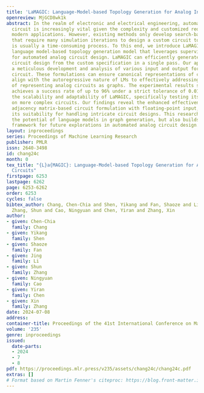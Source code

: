 ```yaml
---
title: 'LaMAGIC: Language-Model-based Topology Generation for Analog Integrated Circuits'
openreview: MjGCD8wk1k
abstract: In the realm of electronic and electrical engineering, automation of analog
  circuit is increasingly vital given the complexity and customized requirements of
  modern applications. However, existing methods only develop search-based algorithms
  that require many simulation iterations to design a custom circuit topology, which
  is usually a time-consuming process. To this end, we introduce LaMAGIC, a pioneering
  language model-based topology generation model that leverages supervised finetuning
  for automated analog circuit design. LaMAGIC can efficiently generate an optimized
  circuit design from the custom specification in a single pass. Our approach involves
  a meticulous development and analysis of various input and output formulations for
  circuit. These formulations can ensure canonical representations of circuits and
  align with the autoregressive nature of LMs to effectively addressing the challenges
  of representing analog circuits as graphs. The experimental results show that LaMAGIC
  achieves a success rate of up to 96% under a strict tolerance of 0.01. We also examine
  the scalability and adaptability of LaMAGIC, specifically testing its performance
  on more complex circuits. Our findings reveal the enhanced effectiveness of our
  adjacency matrix-based circuit formulation with floating-point input, suggesting
  its suitability for handling intricate circuit designs. This research not only demonstrates
  the potential of language models in graph generation, but also builds a foundational
  framework for future explorations in automated analog circuit design.
layout: inproceedings
series: Proceedings of Machine Learning Research
publisher: PMLR
issn: 2640-3498
id: chang24c
month: 0
tex_title: "{L}a{MAGIC}: Language-Model-based Topology Generation for Analog Integrated
  Circuits"
firstpage: 6253
lastpage: 6262
page: 6253-6262
order: 6253
cycles: false
bibtex_author: Chang, Chen-Chia and Shen, Yikang and Fan, Shaoze and Li, Jing and
  Zhang, Shun and Cao, Ningyuan and Chen, Yiran and Zhang, Xin
author:
- given: Chen-Chia
  family: Chang
- given: Yikang
  family: Shen
- given: Shaoze
  family: Fan
- given: Jing
  family: Li
- given: Shun
  family: Zhang
- given: Ningyuan
  family: Cao
- given: Yiran
  family: Chen
- given: Xin
  family: Zhang
date: 2024-07-08
address:
container-title: Proceedings of the 41st International Conference on Machine Learning
volume: '235'
genre: inproceedings
issued:
  date-parts:
  - 2024
  - 7
  - 8
pdf: https://proceedings.mlr.press/v235/assets/chang24c/chang24c.pdf
extras: []
# Format based on Martin Fenner's citeproc: https://blog.front-matter.io/posts/citeproc-yaml-for-bibliographies/
---
```


